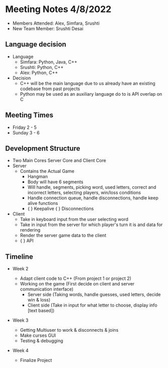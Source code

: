 # Meeting Notes 4/8/2022
+ Members Attended: Alex, Simfara, Srushti
+ New Team Member: Srushti Desai

## Language decision
+ Language
	+ Simfara: Python, Java, C++
	+ Srushti: Python, C++
	+ Alex: Python, C++
+ Decision
	+ C++ will be the main language due to us already have an existing codebase from past projects
	+ Python may be used as an auxiliary language do to is API overlap on C

## Meeting Times
+ Friday 2 - 5
+ Sunday 3 - 6

## Development Structure
 + Two Main Cores Server Core and Client Core
 + Server
	 + Contains the Actual Game
		 + Hangman
		 + Body will have 6 segments
		 + Will handle, segments, picking word, used letters, correct and incorrect letters, selecting players, win/loss conditions
		 + Handle connection queue, handle disconnections, handle keep alive functions
		 + { } Keepalive { } Disconnections
+ Client
	+  Take in keyboard input from the user selecting word
	+ Take in input from the server for which player's turn it is and data for rendering
	+  Render the server game data to the client
	+ { } API

## Timeline
+ Week 2
	+ Adapt client code to C++ (From project 1 or project 2)
	+ Working on the game (First decide on client and server communication interface)
		+ Server side (Taking words, handle guesses, used letters, decide win & loss)
		+ Client side (Take in input for what letter to choose, display info [text based])

+ Week 3
	+ Getting Multiuser to work & disconnects & joins
	+ Make curses GUI
	+ Testing & debugging

+ Week 4
	+ Finalize Project


